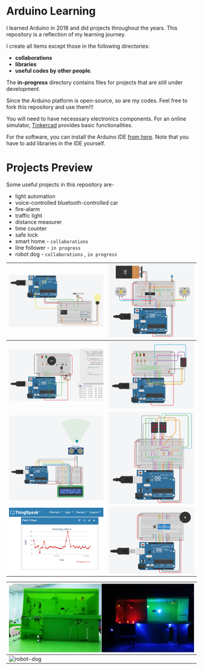 # Arduino Learning
I learned Arduino in 2018 and did projects throughout the years. This repository is a reflection of my learning journey. 

I create all items except those in the following directories: 
- **collaborations**
- **libraries**
- **useful codes by other people**.

The **in-progress** directory contains files for projects that are still under development.

Since the Arduino platform is open-source, so are my codes. Feel free to fork this repository and use them!!!

You will need to have necesssary electronics components. For an online simulator, [Tinkercad](https://www.tinkercad.com/dashboard/designs/circuits) provides basic functionalities.

For the software, you can install the Arduino IDE [from here](https://www.arduino.cc/en/software/). Note that you have to add libraries in the IDE yourself.

# Projects Preview

Some useful projects in this repository are-
- light automation
- voice-controlled bluetooth-controlled car
- fire-alarm
- traffic light
- distance measurer
- time counter
- safe lock
- smart home - `collaborations`
- line follower - `in progress`
- robot dog - `collaborations` , `in progress`

| ![light-automation](./03.%20small%20system-level%20codes/auto_light_up_in_dark_circuit.png) | ![bluetooth-controlled-car](./02.%20components-combination-level%20codes%20(experimental)/car_with_serial_circuit.png) |
|--------------------------------------------------------------------|--------------------------------------------------------------------|
| ![fire-alarm](./03.%20small%20system-level%20codes/fire_alarm_circuit.png) | ![traffic-light](./03.%20small%20system-level%20codes/traffic_light_circuit.png) |
| ![distance-measurer](./03.%20small%20system-level%20codes/ultrasonic_sensor_with_16x2LCD_circuit.png) | ![time-counter](./02.%20components-combination-level%20codes%20(experimental)/7_segment_displays_as_counter_circuit.png) |
| ![ThingSpeak-API](03.%20small%20system-level%20codes/ESP8266_WiFi_module_to_ThingSpeak_reading.png) | ![safe-lock](./03.%20small%20system-level%20codes/DIP_switch_safe_locker_circuit.png) |


| ![smart-home](./collaborations/smart_home_KMD_project.png) |
|--------------------------------------------------------------------|
| ![robot-dog](./in-progress/spot-mini-wannabe.jpg) |
